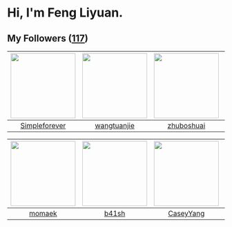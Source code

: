 # Hi, I'm Feng Liyuan.

## My Followers ([117](https://github.com/SunRunAway?tab=followers))

| <img src="https://avatars.githubusercontent.com/u/26863652?v=4" width="150" height="150" /> | <img src="https://avatars.githubusercontent.com/u/4090971?v=4" width="150" height="150" /> | <img src="https://avatars.githubusercontent.com/u/10694566?v=4" width="150" height="150" /> | <img src="https://avatars.githubusercontent.com/u/2918384?v=4" width="150" height="150" /> |
| :-----------------------------------------------------------------------------------------: | :----------------------------------------------------------------------------------------: | :-----------------------------------------------------------------------------------------: | :----------------------------------------------------------------------------------------: |
|                      [Simpleforever](https://github.com/Simpleforever)                      |                        [wangtuanjie](https://github.com/wangtuanjie)                       |                         [zhuboshuai](https://github.com/zhuboshuai)                         |                            [wkshare](https://github.com/wkshare)                           |

| <img src="https://avatars.githubusercontent.com/u/3843588?v=4" width="150" height="150" /> | <img src="https://avatars.githubusercontent.com/u/1070352?v=4" width="150" height="150" /> | <img src="https://avatars.githubusercontent.com/u/2445114?v=4" width="150" height="150" /> | <img src="https://avatars.githubusercontent.com/u/2445111?v=4" width="150" height="150" /> |
| :----------------------------------------------------------------------------------------: | :----------------------------------------------------------------------------------------: | :----------------------------------------------------------------------------------------: | :----------------------------------------------------------------------------------------: |
|                             [momaek](https://github.com/momaek)                            |                              [b41sh](https://github.com/b41sh)                             |                          [CaseyYang](https://github.com/CaseyYang)                         |                           [hyperpro](https://github.com/hyperpro)                          |